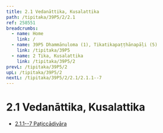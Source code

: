 ```yaml
---
title: 2.1 Vedanāttika, Kusalattika
path: /tipitaka/39P5/2/2.1
ref: 258551
breadcrumbs:
  - name: Home
    link: /
  - name: 39P5 Dhammānuloma (1), Tikatikapaṭṭhānapāḷi (5)
    link: /tipitaka/39P5
  - name: 2 Tika, Kusalattika
    link: /tipitaka/39P5/2
prevL: /tipitaka/39P5/2
upL: /tipitaka/39P5/2
nextL: /tipitaka/39P5/2/2.1/2.1.1--7
---
```


# 2.1 Vedanāttika, Kusalattika

* [2.1.1--7 Paṭiccādivāra](/tipitaka/39P5/2/2.1/2.1.1--7)


